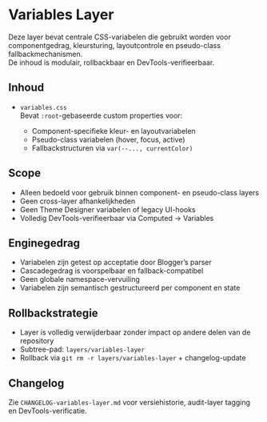 # Variables Layer

Deze layer bevat centrale CSS-variabelen die gebruikt worden voor componentgedrag, kleursturing, layoutcontrole en pseudo-class fallbackmechanismen.  
De inhoud is modulair, rollbackbaar en DevTools-verifieerbaar.

## Inhoud

- `variables.css`  
Bevat `:root`-gebaseerde custom properties voor:

  - Component-specifieke kleur- en layoutvariabelen  
  - Pseudo-class variabelen (hover, focus, active)  
  - Fallbackstructuren via `var(--..., currentColor)`  

## Scope

- Alleen bedoeld voor gebruik binnen component- en pseudo-class layers  
- Geen cross-layer afhankelijkheden  
- Geen Theme Designer variabelen of legacy UI-hooks  
- Volledig DevTools-verifieerbaar via Computed → Variables

## Enginegedrag

- Variabelen zijn getest op acceptatie door Blogger’s parser  
- Cascadegedrag is voorspelbaar en fallback-compatibel  
- Geen globale namespace-vervuiling  
- Variabelen zijn semantisch gestructureerd per component en state

## Rollbackstrategie

- Layer is volledig verwijderbaar zonder impact op andere delen van de repository  
- Subtree-pad: `layers/variables-layer`  
- Rollback via `git rm -r layers/variables-layer` + changelog-update

## Changelog

Zie `CHANGELOG-variables-layer.md` voor versiehistorie, audit-layer tagging en DevTools-verificatie.
